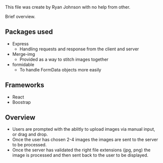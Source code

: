 This file was create by Ryan Johnson with no help from other.


Brief overview.

## Packages used
- Express
  - Handling requests and response from the client and server
- Merge-img
  - Provided as a way to stitch images together
- formidable
  - To handle FormData objects more easily

## Frameworks
  - React
  - Boostrap

## Overview
  - Users are prompted with the ablitly to upload images via manual input, or drag and drop.
  - Once the user has chosen 2-4 images the images are sent to the server to be processed.
  - Once the server has validated the right file extensions (jpg, png) the image is processed and then sent back to the user to be displayed.
